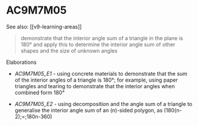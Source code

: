 
# AC9M7M05 

See also: [[v9-learning-areas]]

> demonstrate that the interior angle sum of a triangle in the plane is 180° and apply this to determine the interior angle sum of other shapes and the size of unknown angles

Elaborations


- _AC9M7M05_E1_ - using concrete materials to demonstrate that the sum of the interior angles of a triangle is 180°; for example, using paper triangles and tearing to demonstrate that the interior angles when combined form 180°

- _AC9M7M05_E2_ - using decomposition and the angle sum of a triangle to generalise the interior angle sum of an \(n\)-sided polygon, as \(180(n-2)\;=\;180n-360\)
